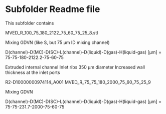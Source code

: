 # Subfolder Readme file
This subfolder contains

MVED_R_100_75_180_2122_75_60_75_25_8.stl

Mixing GDVN (like S, but 75 µm ID mixing channel)

D(channel)-D(MC)-D(SC)-L(channel)-D(liquid)-D(gas)-H(liquid-gas) [µm]
= 75-75-180-2122.2-75-60-75

Extruded internal channel
Inlet ribs 350 µm diameter
Increased wall thickness at the inlet ports


R2-D10000000974114_A001
MVED_R_75_75_180_2000_75_60_75_25_9

Mixing GDVN

D(channel)-D(MC)-D(SC)-L(channel)-D(liquid)-D(gas)-H(liquid-gas) [µm]
= 75-75-231.7-2000-75-60-75
